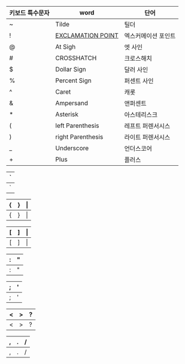 |키보드 특수문자|word|단어|
--------- | --------- | --------- | 
|\~|Tilde|틸더|
\!|[EXCLAMATION POINT](https://translate.google.com/?um=1&ie=UTF-8&hl=ko&client=tw-ob#en/ko/EXCLAMATION%20POINT)|엑스커메이션 포인트|
\@|At Sigh|엣 사인|
\#|CROSSHATCH|크로스해치|
\$|Dollar Sign|달러 사인|
\%|Percent Sign|퍼센트 사인|
\^|Caret|캐롯|
\&|Ampersand|앤퍼센트|
\*|Asterisk|아스테리스크|
\(|left Parenthesis|레프트 퍼렌서시스|
\)|right Parenthesis|라이트 퍼렌서시스|
\_|Underscore|언더스코어|
\+|Plus|플러스|
  
    
|\`|
--------- |
|\`|

|\{|\}|\|
--------- |--------- |--------- |
|\{|\}|\|

|\[|\]|\\|
--------- |--------- |--------- |
|\[|\]|\\|

|\:|\"|
--------- |--------- |
|\:|\"|

|\;|\'|
--------- |--------- |
|\;|\'|

|\<|\>|\?|
--------- |--------- |--------- |
|\<|\>|\?|

|\,|\.|\/|
--------- |--------- |--------- |
|\,|\.|\/|







